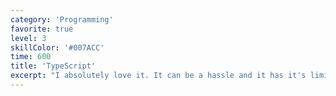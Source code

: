 ```yaml
---
category: 'Programming'
favorite: true
level: 3
skillColor: '#007ACC'
time: 600
title: 'TypeScript'
excerpt: "I absolutely love it. It can be a hassle and it has it's limits, but I would recommend it to anyone."
---
```


